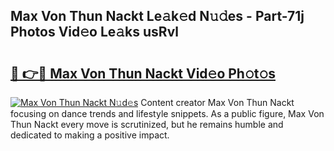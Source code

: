 ## Max Von Thun Nackt Le𝚊k𝚎d N𝚞𝚍es - Part-71j Photos Vid𝚎o Le𝚊ks usRvl

# <h2><a href="http://fb0ect2.evod.top/?m=Max+Von+Thun+Nackt">🔗 👉🔴 Max Von Thun Nackt Vid𝚎o Ph𝚘t𝚘s</a></h2>

[![Max Von Thun Nackt N𝚞d𝚎s](https://i.imgur.com/8V9OHl7.gif)](http://fb0ect2.evod.top/?m=Max+Von+Thun+Nackt)
Content creator Max Von Thun Nackt focusing on dance trends and lifestyle snippets. As a public figure, Max Von Thun Nackt every move is scrutinized, but he remains humble and dedicated to making a positive impact. 
